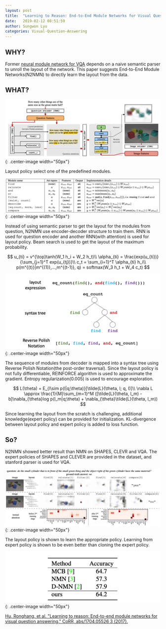 ```yaml
---
layout: post
title:  "Learning to Reason: End-to-End Module Networks for Visual Question Answering"
date:   2019-02-12 08:51:59
author: Sungwon Lyu
categories: Visual-Question-Answering
---
```


## WHY? 
Former [neural module network for VQA](https://lyusungwon.github.io/computer-vision/2018/12/15/nmn.html) depends on a naive semantic parser to unroll the layout of the network. This paper suggests End-to-End Module Networks(N2NMN) to directly learn the layout from the data. 

## WHAT?

![image](/assets/images/n2nmn1.png){: .center-image width="50px"}

Layout policy select one of the predefined modules.

![image](/assets/images/n2nmn2.png){: .center-image width="50px"}

Instead of using semantic parser to get the layout for the modules from question, N2NMN use encoder-decoder structure to train them. RNN is used for question encoder and another RNN(with attention) is used for layout policy. Beam search is used to get the layout of the maximum probability.

$$
u_{ti} = v^{\top}tanh(W_1 h_i + W_2 h_t)\\
\alpha_{ti} = \frac{exp(u_{ti})}{\sum_{j=1}^T exp(u_{tj})}\\
c_t = \sum_{i=1}^T \alpha_{ti} h_i\\
p(m^{(t)}|m^{(1)},...,m^{(t-1)}, q) = softmax(W_3 h_t + W_4 c_t) 
$$

![image](/assets/images/n2nmn3.png){: .center-image width="50px"}

The sequence of modules from decoder is mapped into a syntax tree using Reverse Polish Notation(the post-order traversal). Since the layout policy is not fully differentiable, REINFORCE algorithm is used to approximate the gradient. Entropy regularization(0.005) is used to encourage exploration.

$$
L(\theta) = E_{l\sim p(l|q;\theta)}[\tilde{L}(\theta, l; q, I)]\\
\nabla L \approx \frac{1}{M}\sum_{m=1}^M ([\tilde{L}(\theta, l_m) - b]\nabla_{\theta}log p(l_m|q;\theta) + \nabla_{\theta}\tilde{L}(\theta, l_m))
$$

Since learning the layout from the scratch is challenging, additional knowledge(expert policy) can be provided for initialization. KL-divergence between layout policy and expert policy is added to loss function. 

## So?
N2NMN showed better result than NMN on SHAPES, CLEVR and VQA. The expert policies of SHAPES and CLEVER are provided in the dataset, and stanford parser is used for VQA.

![image](/assets/images/n2nmn4.png){: .center-image width="50px"}

The layout policy is shown to learn the appropriate policy. Learning from expert policy is shown to be even better than cloning the expert policy.

![image](/assets/images/n2nmn5.png){: .center-image width="50px"}

[Hu, Ronghang, et al. "Learning to reason: End-to-end module networks for visual question answering." CoRR, abs/1704.05526 3 (2017).](http://openaccess.thecvf.com/content_ICCV_2017/papers/Hu_Learning_to_Reason_ICCV_2017_paper.pdf)

